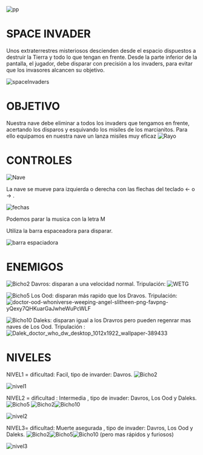 <img>![pp](https://user-images.githubusercontent.com/80365596/121797440-91984180-cbf6-11eb-87f5-325c290a2546.jpg)

# SPACE INVADER

Unos extraterrestres misteriosos descienden desde el espacio dispuestos a destruir la Tierra y todo lo que tengan en frente. 
Desde la parte inferior de la pantalla, el jugador, debe disparar con precisión a los invaders, para evitar que los invasores alcancen su objetivo. 

<img>![spaceInvaders](https://user-images.githubusercontent.com/80365596/121797471-affe3d00-cbf6-11eb-8198-fa8026ce0b1f.png)

 # OBJETIVO

Nuestra nave debe eliminar a todos los invaders que tengamos en frente, acertando los disparos y esquivando los misiles de los marcianitos. 
Para ello equipamos en nuestra nave un lanza misiles muy eficaz <img>![Rayo](https://user-images.githubusercontent.com/80365596/121797614-b345f880-cbf7-11eb-898b-0ec6d395281d.png)


# CONTROLES

<img>![Nave](https://user-images.githubusercontent.com/80365596/121797338-f606d100-cbf5-11eb-9482-e3519d260767.png)


La nave se mueve para izquierda o derecha con las flechas del teclado ← o → .

<img>![fechas](https://user-images.githubusercontent.com/80365596/121926802-b7b40380-cd14-11eb-8229-7bcdc0418d93.png)

Podemos parar la musica con la letra M 


Utiliza la barra espaceadora para disparar.

<img>![barra espaciadora](https://user-images.githubusercontent.com/80365596/121926843-c1d60200-cd14-11eb-9bce-87c4df55d8e0.png)

 
# ENEMIGOS

 <img>![Bicho2](https://user-images.githubusercontent.com/80365596/121797263-94defd80-cbf5-11eb-9317-1830171691e6.png) Davros: disparan a una velocidad normal. Tripulación: <img>![WETG](https://user-images.githubusercontent.com/80365596/121939120-036da980-cd23-11eb-8644-a2847224800a.png)



<img>![Bicho5](https://user-images.githubusercontent.com/80365596/121797274-a0322900-cbf5-11eb-80c8-6f4d23d20393.png) Los Ood: disparan más rapido que los Dravos. Tripulación: <img>![doctor-ood-whoniverse-weeping-angel-slitheen-png-favpng-yQexy7QHKuarGaJwheWuPcWLF](https://user-images.githubusercontent.com/80365596/121938556-5561ff80-cd22-11eb-9f9b-ae21b06507fe.png)

<img>![Bicho10](https://user-images.githubusercontent.com/80365596/121797265-96a8c100-cbf5-11eb-8ff2-030649c07cc1.png) Daleks: disparan igual a los Dravros pero pueden regenrar mas naves de Los Ood. Tripulación : <img>![Dalek_doctor_who_dw_desktop_1012x1922_wallpaper-389433](https://user-images.githubusercontent.com/80365596/121938867-b689d300-cd22-11eb-8154-0a6c90f72987.png)


# NIVELES

NIVEL1 = dificultad: Facil, tipo de invarder: Davros.     <img>![Bicho2](https://user-images.githubusercontent.com/80365596/121797263-94defd80-cbf5-11eb-9317-1830171691e6.png)

<img>![nivel1](https://user-images.githubusercontent.com/80365596/121797508-ffdd0400-cbf6-11eb-9a39-89cda5cfc95a.png)

NIVEL2 = dificultad : Intermedia , tipo de invader: Davros, Los Ood y Daleks.    <img>![Bicho5](https://user-images.githubusercontent.com/80365596/121797551-4c284400-cbf7-11eb-86d3-47622df1f51f.png) <img>![Bicho2](https://user-images.githubusercontent.com/80365596/121797549-4894bd00-cbf7-11eb-8b7c-9b7c677c8b70.png)<img>![Bicho10](https://user-images.githubusercontent.com/80365596/121797591-8265c380-cbf7-11eb-8bee-5d073466453b.png)

<img>![nivel2](https://user-images.githubusercontent.com/80365596/121797561-58ac9c80-cbf7-11eb-8e27-cae61153f95b.png)

NIVEL3= dificultad: Muerte asegurada , tipo de invader: Davros, Los Ood y Daleks.       <img>![Bicho2](https://user-images.githubusercontent.com/80365596/121797586-7b3eb580-cbf7-11eb-962e-77f831e449a7.png)<img>![Bicho5](https://user-images.githubusercontent.com/80365596/121797589-7e39a600-cbf7-11eb-956d-912a4cd7ec81.png)<img>![Bicho10](https://user-images.githubusercontent.com/80365596/121797591-8265c380-cbf7-11eb-8bee-5d073466453b.png) (pero mas rápidos y furiosos)

<img>![nivel3](https://user-images.githubusercontent.com/80365596/121797593-8560b400-cbf7-11eb-98b9-306e4ff861a1.png) 


 

